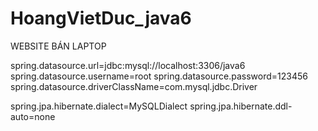 # HoangVietDuc_java6

WEBSITE BÁN LAPTOP 

spring.datasource.url=jdbc:mysql://localhost:3306/java6
spring.datasource.username=root
spring.datasource.password=123456
spring.datasource.driverClassName=com.mysql.jdbc.Driver

spring.jpa.hibernate.dialect=MySQLDialect
spring.jpa.hibernate.ddl-auto=none
